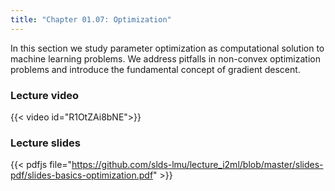 ```yaml
---
title: "Chapter 01.07: Optimization"
---
```

In this section we study parameter optimization as computational solution to machine learning problems. We address pitfalls in non-convex optimization problems and introduce the fundamental concept of gradient descent.

<!--more-->

### Lecture video

{{< video id="R1OtZAi8bNE">}}

### Lecture slides

{{< pdfjs file="https://github.com/slds-lmu/lecture_i2ml/blob/master/slides-pdf/slides-basics-optimization.pdf" >}}
